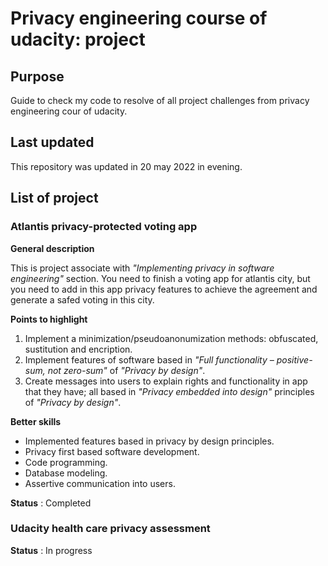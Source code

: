 # Privacy engineering course of udacity: project
## Purpose
Guide to check my code to resolve of all project challenges from privacy engineering cour of udacity.

## Last updated
This repository was updated in 20 may 2022 in evening.

## List of project
### Atlantis privacy-protected voting app
**General description**

This is project associate with _"Implementing privacy in software engineering"_ section. You need to finish a voting app for atlantis city, but you need to add in this app privacy features to achieve the agreement and generate a safed voting in this city.

**Points to highlight**

1. Implement a minimization/pseudoanonumization methods: obfuscated, sustitution and encription.
2. Implement features of software based in _"Full functionality – positive-sum, not zero-sum"_ of _"Privacy by design"_.
3. Create messages into users to explain rights and functionality in app that they have; all based in _"Privacy embedded into design"_ principles of _"Privacy by design"_.

**Better skills**

- Implemented features based in privacy by design principles.
- Privacy first based software development.
- Code programming.
- Database modeling.
- Assertive communication into users.

**Status** : Completed

### Udacity health care privacy assessment

**Status** : In progress
